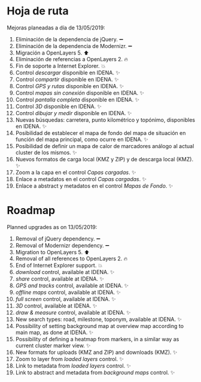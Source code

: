 # Hoja de ruta
Mejoras planeadas a día de 13/05/2019:
1.	Eliminación de la dependencia de jQuery. :heavy_minus_sign:
2.	Eliminación de la dependencia de Modernizr. :heavy_minus_sign:
3.	Migración a OpenLayers 5. :arrow_up:
4.	Eliminación de referencias a OpenLayers 2. :fire:
5.	Fin de soporte a Internet Explorer. :boom:
6.	Control *descargar* disponible en IDENA. :sparkles:
7.	Control *compartir* disponible en IDENA. :sparkles:
8.	Control *GPS y rutas* disponible en IDENA. :sparkles:
9.	Control *mapas sin conexión* disponible en IDENA. :sparkles:
10.	Control *pantalla completa* disponible en IDENA. :sparkles:
11.	Control *3D* disponible en IDENA. :sparkles:
12.	Control *dibujar y medir* disponible en IDENA. :sparkles:
13.	Nuevas búsquedas: carretera, punto kilométrico y topónimo, disponibles en IDENA. :sparkles:
14.	Posibilidad de establecer el mapa de fondo del mapa de situación en función del mapa principal, como ocurre en IDENA. :sparkles:
15.	Posibilidad de definir un mapa de calor de marcadores análogo al actual cluster de los mismos. :sparkles:
16.	Nuevos formatos de carga local (KMZ y ZIP) y de descarga local (KMZ). :sparkles:
17.	Zoom a la capa en el control *Capas cargadas*. :sparkles:
18.	Enlace a metadatos en el control *Capas cargadas*. :sparkles:
19.	Enlace a abstract y metadatos en el control *Mapas de Fondo*. :sparkles:

# Roadmap
Planned upgrades as on 13/05/2019:
1.	Removal of jQuery dependency. :heavy_minus_sign:
2.	Removal of Modernizr dependency. :heavy_minus_sign:
3.	Migration to OpenLayers 5. :arrow_up:
4.	Removal of all references to OpenLayers 2. :fire:
5.	End of Internet Explorer support. :boom:
6.	*download* control, available at IDENA. :sparkles:
7.	*share* control, available at IDENA. :sparkles:
8.	*GPS and tracks* control, available at IDENA. :sparkles:
9.	*offline maps* control, available at IDENA. :sparkles:
10.	*full screen* control, available at IDENA. :sparkles:
11.	*3D* control, available at IDENA. :sparkles:
12.	*draw & measure* control, available at IDENA. :sparkles:
13.	New search types: road, milestone, toponym, available at IDENA. :sparkles:
14.	Possibility of setting background map at overview map according to main map, as done at IDENA. :sparkles:
15.	Possibility of defining a heatmap from markers, in a similar way as current cluster marker view. :sparkles:
16.	New formats for uploads (KMZ and ZIP) and downloads (KMZ). :sparkles:
17.	Zoom to layer from *loaded layers* control. :sparkles:
18.	Link to metadata from *loaded layers* control. :sparkles:
19.	Link to abstract and metadata from *background maps* control. :sparkles:
